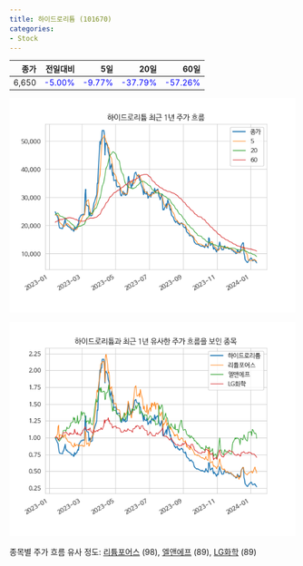 ```yaml
---
title: 하이드로리튬 (101670)
categories:
- Stock
---
```


|종가|전일대비|5일|20일|60일|
|---:|-------:|--:|---:|---:|
|6,650|<span style="color: blue">-5.00%</span>|<span style="color: blue">-9.77%</span>|<span style="color: blue">-37.79%</span>|<span style="color: blue">-57.26%</span>|


<!-- more -->

![101670](/assets/images/stock/101670.png)

![101670](/assets/images/stock/101670_sim.png)

종목별 주가 흐름 유사 정도:
[리튬포어스](/stock/073570/) (98),
[엘앤에프](/stock/066970/) (89),
[LG화학](/stock/051910/) (89)